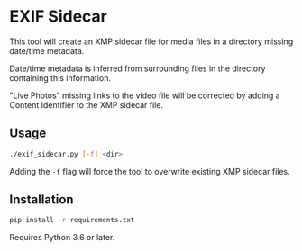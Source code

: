 # EXIF Sidecar

This tool will create an XMP sidecar file for media files in a directory missing date/time metadata.

Date/time metadata is inferred from surrounding files in the directory containing this information.

"Live Photos" missing links to the video file will be corrected by adding a Content Identifier to the XMP sidecar file.

## Usage

```bash
./exif_sidecar.py [-f] <dir>
```

Adding the `-f` flag will force the tool to overwrite existing XMP sidecar files.

## Installation

```bash
pip install -r requirements.txt
```

Requires Python 3.6 or later.